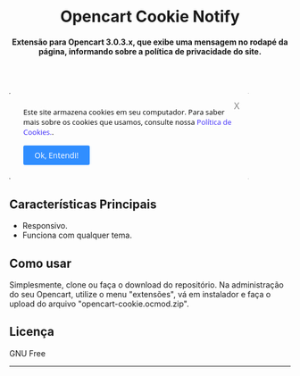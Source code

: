 <h1 align="center">
  <br>
  Opencart Cookie Notify
  <br>
</h1>

<h4 align="center">Extensão para Opencart 3.0.3.x, que exibe uma mensagem no rodapé da página, informando sobre a política de privacidade do site.</h4><br><br>


<p float="center">
  <img src="screenshots/imagem.jpg" width="429" />
</p>


## Características Principais

* Responsivo.
* Funciona com qualquer tema.


## Como usar

Simplesmente, clone ou faça o download do repositório. Na administração do seu Opencart, utilize o menu "extensões", vá em instalador e faça o upload do arquivo "opencart-cookie.ocmod.zip".


## Licença

GNU Free

---
